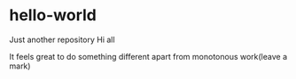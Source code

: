 # hello-world
Just another repository 
Hi all

It feels great to do something different apart from monotonous work(leave a mark)
